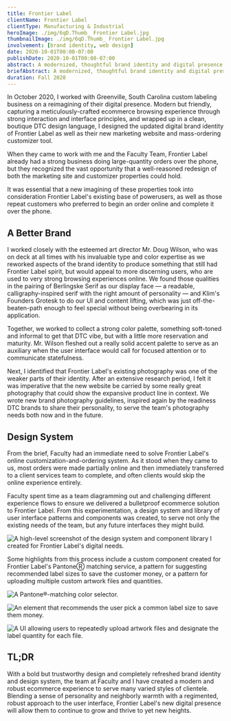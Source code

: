 ```yaml
---
title: Frontier Label
clientName: Frontier Label
clientType: Manufacturing & Industrial
heroImage: ./img/6qD.Thumb_ Frontier Label.jpg
thumbnailImage: ./img/6qD.Thumb_ Frontier Label.jpg
involvement: [brand identity, web design]
date: 2020-10-01T00:00-07:00
publishDate: 2020-10-01T00:00-07:00
abstract: A modernized, thoughtful brand identity and digital presence for a family-owned, Greenville-based labeling team, founded in regimented interface principles and tempered by the neighborhoodliness of DTC design language.
briefAbstract: A modernized, thoughtful brand identity and digital presence for a family-owned, Greenville-based labeling team.
duration: Fall 2020
---
```


In October 2020, I worked with Greenville, South Carolina custom labeling business on a reimagining of their digital presence. Modern but friendly, capturing a meticulously-crafted ecommerce browsing experience through strong interaction and interface principles, and wrapped up in a clean, boutique DTC design language, I designed the updated digital brand identity of Frontier Label as well as their new marketing website and mass-ordering customizer tool.

When they came to work with me and the Faculty Team, Frontier Label already had a strong business doing large-quantity orders over the phone, but they recognized the vast opportunity that a well-reasoned redesign of both the marketing site and customizer properties could hold.

It was essential that a new imagining of these properties took into consideration Frontier Label's existing base of powerusers, as well as those repeat customers who preferred to begin an order online and complete it over the phone.

## A Better Brand

I worked closely with the esteemed art director Mr. Doug Wilson, who was on deck at all times with his invaluable type and color expertise as we reworked aspects of the brand identity to produce something that still had Frontier Label spirit, but would appeal to more discerning users, who are used to very strong browsing experiences online. We found those qualities in the pairing of Berlingske Serif as our display face — a readable, calligraphy-inspired serif with the right amount of personality — and Klim's Founders Grotesk to do our UI and content lifting, which was just off-the-beaten-path enough to feel special without being overbearing in its application.

Together, we worked to collect a strong color palette, something soft-toned and informal to get that DTC vibe, but with a little more reservation and maturity. Mr. Wilson fleshed out a really solid accent palette to serve as an auxiliary when the user interface would call for focused attention or to communicate statefulness.

Next, I identified that Frontier Label's existing photography was one of the weaker parts of their identity. After an extensive research period, I felt it was imperative that the new website be carried by some really great photography that could show the expansive product line in context. We wrote new brand photography guidelines, inspired again by the readiness DTC brands to share their personality, to serve the team's photography needs both now and in the future.

## Design System

From the brief, Faculty had an immediate need to solve Frontier Label's online customization-and-ordering system. As it stood when they came to us, most orders were made partially online and then immediately transferred to a client services team to complete, and often clients would skip the online experience entirely.

Faculty spent time as a team diagramming out and challenging different experience flows to ensure we delivered a bulletproof ecommerce solution to Frontier Label. From this experimentation, a design system and library of user interface patterns and components was created, to serve not only the existing needs of the team, but any future interfaces they might build.

![A high-level screenshot of the design system and component library I created for Frontier Label's digital needs.](./img/MVY.frontier-case-00.png)

Some highlights from this process include a custom component created for Frontier Label's PantoneⓇ matching service, a pattern for suggesting recommended label sizes to save the customer money, or a pattern for uploading multiple custom artwork files and quantities.

![A Pantone®-matching color selector.](./img/4rJ.frontier-case-01.png)

![An element that recommends the user pick a common label size to save them money.](./img/i5U.frontier-case-02.png)

![A UI allowing users to repeatedly upload artwork files and designate the label quantity for each file.](./img/12s.frontier-case-03.png)

## TL;DR

With a bold but trustworthy design and completely refreshed brand identity and design system, the team at Faculty and I have created a modern and robust ecommerce experience to serve many varied styles of clientele. Blending a sense of personality and neighborly warmth with a regimented, robust approach to the user interface, Frontier Label's new digital presence will allow them to continue to grow and thrive to yet new heights.
